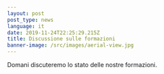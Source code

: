```yaml
---
layout: post
post_type: news
language: it
date: 2019-11-24T22:25:29.215Z
title: Discussione sulle formazioni
banner-image: /src/images/aerial-view.jpg
---
```

Domani discuteremo lo stato delle nostre formazioni. 
